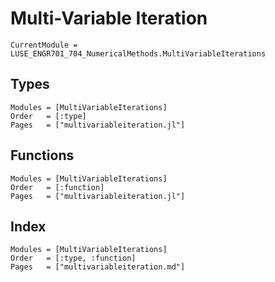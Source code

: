 # Multi-Variable Iteration

```@meta
CurrentModule = LUSE_ENGR701_704_NumericalMethods.MultiVariableIterations
```

## Types
```@autodocs
Modules = [MultiVariableIterations]
Order   = [:type]
Pages   = ["multivariableiteration.jl"]
```

## Functions
```@autodocs
Modules = [MultiVariableIterations]
Order   = [:function]
Pages   = ["multivariableiteration.jl"]
```

## Index
```@index
Modules = [MultiVariableIterations]
Order   = [:type, :function]
Pages   = ["multivariableiteration.md"]
```
